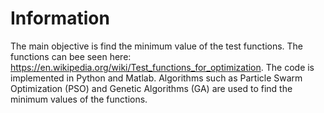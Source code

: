 # Information
The main objective is find the minimum value of the test functions. The functions can bee seen here: https://en.wikipedia.org/wiki/Test_functions_for_optimization.
The code is implemented in Python and Matlab.
Algorithms such as Particle Swarm Optimization (PSO) and Genetic Algorithms (GA) are used to find the minimum values of the functions.
